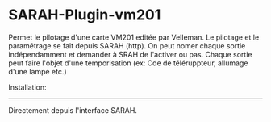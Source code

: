 SARAH-Plugin-vm201
==================
Permet le pilotage d'une carte VM201 editée par Velleman.
Le pilotage et le paramétrage se fait depuis SARAH (http).
On peut nomer chaque sortie indépendamment et demander à SRAH de l'activer ou pas.
Chaque sortie peut faire l'objet d'une temporisation (ex: Cde de téléruppteur, allumage d'une lampe etc.)

Installation:
*************
Directement depuis l'interface SARAH.
